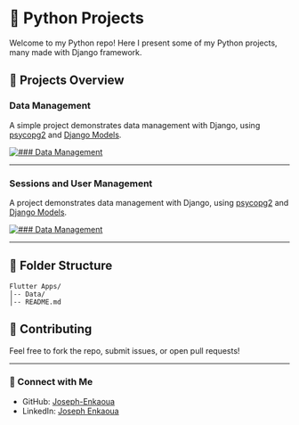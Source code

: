 # 🐍 Python Projects

Welcome to my Python repo! Here I present some of my Python projects, many made with Django framework.

## 📌 Projects Overview

### Data Management
A simple project demonstrates data management with Django, using [psycopg2](https://pypi.org/project/psycopg2/) and [Django Models](https://docs.djangoproject.com/en/5.1/topics/db/models/).

[![### Data Management](https://img.shields.io/badge/GitHub-Visit_Repo-blue?style=for-the-badge&logo=github)](https://github.com/Joseph-Enkaoua/Python/tree/main/Data)


---

### Sessions and User Management
A project demonstrates data management with Django, using [psycopg2](https://pypi.org/project/psycopg2/) and [Django Models](https://docs.djangoproject.com/en/5.1/topics/db/models/).

[![### Data Management](https://img.shields.io/badge/GitHub-Visit_Repo-blue?style=for-the-badge&logo=github)](https://github.com/Joseph-Enkaoua/Python/tree/main/Data)


---

## 📂 Folder Structure

```
Flutter Apps/
│-- Data/
│-- README.md
```

## 🤝 Contributing

Feel free to fork the repo, submit issues, or open pull requests!

---

### 🔗 Connect with Me

- GitHub: [Joseph-Enkaoua](https://github.com/Joseph-Enkaoua)
- LinkedIn: [Joseph Enkaoua](https://www.linkedin.com/in/joseph-e/)
